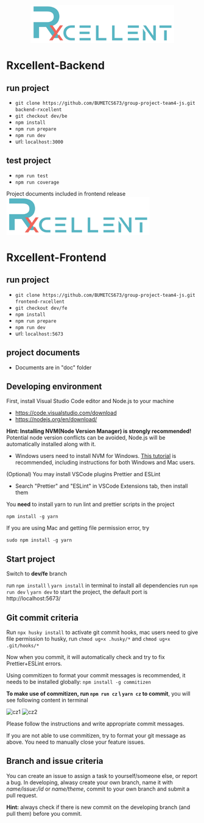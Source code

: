 <p align="center">
    <img height="100" src="public/images/logo.png" />
    <br>
</p>

# Rxcellent-Backend

## run project

- `git clone https://github.com/BUMETCS673/group-project-team4-js.git backend-rxcellent`
- `git checkout dev/be`
- `npm install`
- `npm run prepare`
- `npm run dev`
- url: `localhost:3000`

## test project

- `npm run test`
- `npm run coverage`

Project documents included in frontend release
    <img height="100" src="src/assets/logo.png" />
    <br>
</p>

# Rxcellent-Frontend

## run project

- `git clone https://github.com/BUMETCS673/group-project-team4-js.git frontend-rxcellent`
- `git checkout dev/fe`
- `npm install`
- `npm run prepare`
- `npm run dev`
- url: `localhost:5673`

## project documents

- Documents are in "doc" folder

## Developing environment

First, install Visual Studio Code editor and Node.js to your machine

-   https://code.visualstudio.com/download
-   https://nodejs.org/en/download/

**Hint: Installing NVM(Node Version Manager) is strongly recommended!** Potential node version conflicts can be avoided, Node.js will be automatically installed along with it.

-   Windows users need to install NVM for Windows. [This tutorial](https://www.freecodecamp.org/news/node-version-manager-nvm-install-guide/) is recommended, including instructions for both Windows and Mac users.

(Optional) You may install VSCode plugins Prettier and ESLint

-   Search "Prettier" and "ESLint" in VSCode Extensions tab, then install them

You **need** to install yarn to run lint and prettier scripts in the project

`npm install -g yarn`

If you are using Mac and getting file permission error, try

`sudo npm install -g yarn`

## Start project

Switch to **dev/fe** branch

run `npm install` \ `yarn install` in terminal to install all dependencies
run `npm run dev` \ `yarn dev` to start the project, the default port is http://localhost:5673/

## Git commit criteria

Run `npx husky install` to activate git commit hooks, mac users need to give file permission to husky, run `chmod ug+x .husky/*` and `chmod ug+x .git/hooks/*`

Now when you commit, it will automatically check and try to fix Prettier+ESLint errors.

Using commitizen to format your commit messages is recommended, it needs to be installed globally: `npm install -g commitizen`

**To make use of commitizen, run `npm run cz` \ `yarn cz` to commit**, you will see following content in terminal

![cz1](https://user-images.githubusercontent.com/85213835/195042885-b11e2d7a-8c6a-4f4e-ab15-2ae2032146f4.png)
![cz2](https://user-images.githubusercontent.com/85213835/195042987-de2ff3d1-7da0-4b1c-8125-445ecfee5129.png)

Please follow the instructions and write appropriate commit messages.

If you are not able to use commitizen, try to format your git message as above. You need to manually close your feature issues.

## Branch and issue criteria

You can create an issue to assign a task to yourself/someone else, or report a bug. In developing, alwasy create your own branch, name it with _name/issue:/id_ or _name/theme_, commit to your own branch and submit a pull request.

**Hint:** always check if there is new commit on the developing branch (and pull them) before you commit.

